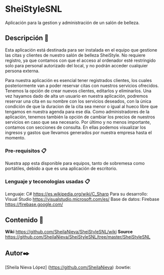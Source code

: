 # SheiStyleSNL
Aplicación para la gestion y administración de un salón de belleza.

## Descripción 	🐣

Esta aplicación está destinada para ser instalada en el equipo que gestione las citas y clientes de nuestro salón de belleza SheiStyle.
No requiere registro, ya que contamos con que el acceso al ordenador esté restringido solo para personal autorizado del local, y no podrán acceder cualquier persona externa. 

Para nuestra aplicación es esencial tener registrados clientes, los cuales posteriormente van a poder reservar citas con nuestros servicios ofrecidos. Tenemos la opción de crear nuevos clientes, editarlos y eliminarlos. Una vez hayamos dado de alta un usuario en nuestra aplicación, podremos reservar una cita en su nombre con los servicios deseados, con la única condición de que la duracion de la cita sea menor o igual al hueco libre que tengamos en nuestra agenda para ese día.
Como administradores de la aplicación, tenemos también la opción de cambiar los precios de nuestros servicios en caso que sea necesario. 
Por último y no menos importante, contamos con secciones de consulta. En ellas podemos visualizar los ingresos y gastos que llevamos generados por nuestra empresa hasta el momento.

### Pre-requisitos 📋
Nuestra app esta disponible para equipos, tanto de sobremesa como portátiles, debido a que es una aplicación de escritorio.

### Lenguaje y teconologias  usadas 📋
Lenguaje: C# https://es.wikipedia.org/wiki/C_Sharp
Para su desarrollo: Visual Studio https://visualstudio.microsoft.com/es/
Base de datos: Firebase https://firebase.google.com/

## Contenido 📖
**Wiki**
https://github.com/SheilaNieva/SheiStyleSNL/wiki
**Source**
https://github.com/SheilaNieva/SheiStyleSNL/tree/master/SheiStyleSNL

## Autor✒️
[Sheila Nieva López] (https://github.com/SheilaNieva) :bowtie:
